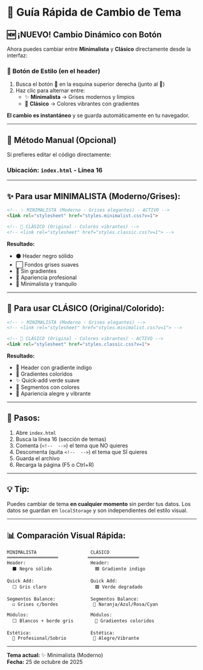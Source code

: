 # 🎨 Guía Rápida de Cambio de Tema

## 🆕 ¡NUEVO! Cambio Dinámico con Botón

Ahora puedes cambiar entre **Minimalista** y **Clásico** directamente desde la interfaz:

### 🎨 **Botón de Estilo** (en el header)

1. Busca el botón **🎨** en la esquina superior derecha (junto al 🌙)
2. Haz clic para alternar entre:
   - ✨ **Minimalista** → Grises modernos y limpios
   - 🌈 **Clásico** → Colores vibrantes con gradientes

**El cambio es instantáneo** y se guarda automáticamente en tu navegador.

---

## 📍 Método Manual (Opcional)

Si prefieres editar el código directamente:

### Ubicación: `index.html` - Línea 16

---

## ✨ Para usar **MINIMALISTA** (Moderno/Grises):

```html
<!-- ✨ MINIMALISTA (Moderno - Grises elegantes) - ACTIVO -->
<link rel="stylesheet" href="styles.minimalist.css?v=1">

<!-- 🌈 CLÁSICO (Original - Colores vibrantes) -->
<!-- <link rel="stylesheet" href="styles.classic.css?v=1"> -->
```

**Resultado:**
- ⚫ Header negro sólido
- ⬜ Fondos grises suaves
- 🔲 Sin gradientes
- 💼 Apariencia profesional
- 🧘 Minimalista y tranquilo

---

## 🌈 Para usar **CLÁSICO** (Original/Colorido):

```html
<!-- ✨ MINIMALISTA (Moderno - Grises elegantes) -->
<!-- <link rel="stylesheet" href="styles.minimalist.css?v=1"> -->

<!-- 🌈 CLÁSICO (Original - Colores vibrantes) - ACTIVO -->
<link rel="stylesheet" href="styles.classic.css?v=1">
```

**Resultado:**
- 🌅 Header con gradiente indigo
- 🌈 Gradientes coloridos
- ✨ Quick-add verde suave
- 🎨 Segmentos con colores
- 🎪 Apariencia alegre y vibrante

---

## 🔄 Pasos:

1. Abre `index.html`
2. Busca la línea 16 (sección de temas)
3. Comenta (`<!--  -->`) el tema que NO quieres
4. Descomenta (quita `<!--  -->`) el tema que SÍ quieres
5. Guarda el archivo
6. Recarga la página (F5 o Ctrl+R)

---

## 💡 Tip:
Puedes cambiar de tema **en cualquier momento** sin perder tus datos. Los datos se guardan en `localStorage` y son independientes del estilo visual.

---

## 📊 Comparación Visual Rápida:

```
MINIMALISTA                    CLÁSICO
═══════════════════           ═══════════════════
Header:                        Header:
  ⬛ Negro sólido                🟦 Gradiente indigo

Quick Add:                     Quick Add:
  ⬜ Gris claro                  🟩 Verde degradado

Segmentos Balance:             Segmentos Balance:
  ◻️ Grises c/bordes             🎨 Naranja/Azul/Rosa/Cyan

Módulos:                       Módulos:
  ⬜ Blancos + borde gris        🌈 Gradientes coloridos

Estética:                      Estética:
  💼 Profesional/Sobrio          🎪 Alegre/Vibrante
```

---

**Tema actual:** ✨ Minimalista (Moderno)  
**Fecha:** 25 de octubre de 2025
